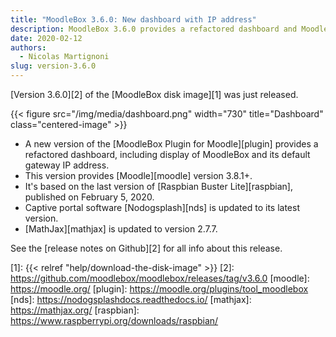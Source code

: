 ```yaml
---
title: "MoodleBox 3.6.0: New dashboard with IP address"
description: MoodleBox 3.6.0 provides a refactored dashboard and Moodle 3.8.1+. It is based on Raspbian version released on February 5, 2020.
date: 2020-02-12
authors:
  - Nicolas Martignoni
slug: version-3.6.0
---
```


[Version 3.6.0][2] of the [MoodleBox disk image][1] was just released.

{{< figure src="/img/media/dashboard.png" width="730" title="Dashboard" class="centered-image" >}}

  - A new version of the [MoodleBox Plugin for Moodle][plugin] provides a refactored dashboard, including display of MoodleBox and its default gateway IP address.
  - This version provides [Moodle][moodle] version 3.8.1+.
  - It's based on the last version of [Raspbian Buster Lite][raspbian], published on February 5, 2020.
  - Captive portal software [Nodogsplash][nds] is updated to its latest version.
  - [MathJax][mathjax] is updated to version 2.7.7.

See the [release notes on Github][2] for all info about this release.

 [1]: {{< relref "help/download-the-disk-image" >}}
 [2]: https://github.com/moodlebox/moodlebox/releases/tag/v3.6.0
 [moodle]: https://moodle.org/
 [plugin]: https://moodle.org/plugins/tool_moodlebox
 [nds]: https://nodogsplashdocs.readthedocs.io/
 [mathjax]: https://mathjax.org/
 [raspbian]: https://www.raspberrypi.org/downloads/raspbian/

